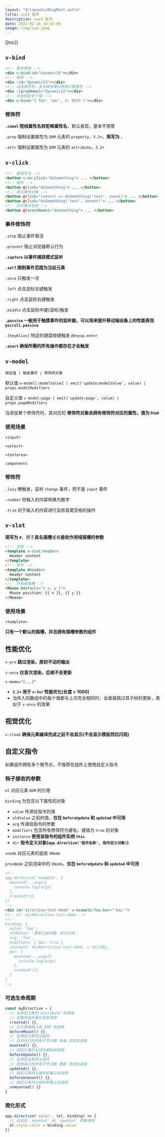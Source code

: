 ```yaml
---
layout: "@/layouts/BlogPost.astro"
title: vue3 指令
description: vue3 指令
date: 2022-02-18 14:32:00
image: /img/vue.jpeg
---
```


[[toc]]

## `v-bind`

```html
<!-- 基本使用 -->
<div v-bind:id="dynamicId"></div>
<!-- 缩写 -->
<div :id="dynamicId"></div>
<!-- 动态属性名，复杂属性建议使用计算属性 -->
<div :[propName]="dynamicId"></div>
<!-- 动态绑定多个值 -->
<div v-bind="{ foo: 'bar', n: 9527 }"></div>
```

### 修饰符

**`.camel` 短线属性名转驼峰属性名**，默认表现，基本不用管

`.prop` 强制设置属性为 `DOM` 元素的 `property`，`3.2+`，**简写为 `.`**

`.attr` 强制设置属性为 `DOM` 元素的 `attribute`，`3.2+`

## `v-click`

```html
<!-- 基础写法 -->
<button v-on:click="doSomething"> ... </button>
<!-- 缩写 -->
<button @click="doSomething"> ... </button>
<!-- 原生事件对象 -->
<button @click="(event) => doSomething('test', event)"> ... </button>
<button @click="doSomething('test', $event)"> ... </button>
<!-- 动态事件名称 -->
<button @[eventName]="doSomething"> ... </button>
```

### 事件修饰符

`.stop` 阻止事件冒泡

`.prevent` 阻止浏览器默认行为

**`.capture` 以事件捕获模式监听**

**`.self` 限制事件范围为当前元素**

`.once` 只触发一次

`.left` 点击鼠标左键触发

`.right` 点击鼠标右键触发

`.middle` 点击鼠标中键(滚轮)触发

**`.passive` 一般用于触摸事件的监听器，可以用来提升移动端设备上的性能表现 `@scroll.passive`**

`.{keyAlias}` 特定的键盘按键触发 `@keyup.enter`

**`.exact` 确保所需的所有操作都存在才会触发**


## `v-model`

`绑定值 | 触发事件 | 修饰符对象`

默认值 `v-model[:modelValue] | emit('update:modelValue', value) | props.modelModifiers`

自定义值 `v-model:page | emit('update:page', value) | props.pageModifiers`

当添加某个修饰符时，其对应的 **修饰符对象会拥有修饰符对应的属性，值为 true**

### 使用场景

`<input>`

`<select>`

`<textarea>`

`components`

### 修饰符

`.lazy` 懒触发，监听 `change` 事件，而不是 `input` 事件

`.number` 将输入的内容转换为数字

`.trim` 对于输入的内容进行去除首尾空格的操作

## `v-slot`

**简写为 `#`**，用于**具名插槽**或者**接收作用域插槽的参数**

```html
<!-- 常规 -->
<template v-slot:header>
  Header content
</template>
<!-- 简写 -->
<template #header>
  Header content
</template>
<!-- 作用域插槽 -->
<Mouse #default="{ x, y }">
  Mouse position: {{ x }}, {{ y }}
</Mouse>
```

### 使用场景

`<template>`

**只有一个默认的插槽，并且拥有插槽参数的组件**

## 性能优化

`v-pre` **跳过渲染，原封不动的输出**

`v-once` **仅首次渲染，后续不会更新**

`v-memo="[...]"`
  - **`3.2+` 用于 `v-for` 性能优化(长度 > 1000)**
  - 当传入的数组中的每个值都与上次完全相同时，会直接跳过其子树的更新，类似于 `v-once` 的效果

## 视觉优化

`v-cloak` **确保元素编译完成之前不会显示(不会显示模板然后闪现)**

## 自定义指令

<n-alert type="warning" title="不会被 $attr 继承">如果组件拥有多个根节点，不推荐在组件上使用自定义指令</n-alert>

### 钩子接收的参数

`el` 对应元素 `DOM` 的引用

`binding` 为包含以下属性的对象
  - `value` 传递给指令的值
  - `oldValue` 之前的值，**仅在 `beforeUpdate` 和 `updated` 中可用**
  - `arg` 传递给指令的参数
  - `modifiers` 包含所有修饰符为键名，键值为 `true` 的对象
  - `instance` **使用该指令的组件实例 `this`**
  - `dir` **指令定义对象(`app.directive('指令名称', 指令定义对象)`)**

`vnode` 对应元素的底层 `VNode`

`prevNode` 之前渲染中的 `VNode`，**仅在 `beforeUpdate` 和 `updated` 中可用**

```html
<!-- 
app.directive('example', {
  mounted(...args){
    console.log(args)
  },
  created(){}
})
-->
<div id="directive-test-demo" v-example:foo.bar="'baz'">
<!-- el: div#directive-test-demo -->
<!-- 
binding: {
  value: 'baz',
  oldValue: '更新之前的值，部分可用',
  arg: 'foo',
  modifiers: { bar: true },
  instance: div#directive-test-demo -> thisObj,
  dir: {
    mounted(...args){
      console.log(args)
    },
    created(){}
  }
}
-->
```

### 可选生命周期

```ts
const myDirective = {
  // 在绑定元素的 attribute 前调用
  // 或事件监听器应用前调用
  created() {},
  // 在元素被插入到 DOM 前调用
  beforeMount() {},
  // 在绑定元素的父组件
  // 及他自己的所有子节点都 挂载 完成后调用
  mounted() {},
  // 绑定元素的父组件更新前调用
  beforeUpdate() {},
  // 在绑定元素的父组件
  // 及他自己的所有子节点都 更新 完成后调用
  updated() {},
  // 绑定元素的父组件卸载之前调用
  beforeUnmount() {},
  // 绑定元素的父组件卸载之后调用
  unmounted() {}
}
```

### 简化形式

```ts
app.directive('color', (el, binding) => {
  // 这会在 `mounted` 和 `updated` 时都调用
  el.style.color = binding.value
})
```